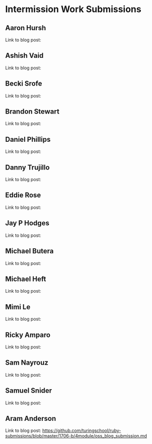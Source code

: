 # Intermission Work Submissions

## Aaron Hursh

Link to blog post:


## Ashish Vaid

Link to blog post:


## Becki Srofe

Link to blog post:


## Brandon Stewart

Link to blog post:


## Daniel Phillips

Link to blog post:


## Danny Trujillo

Link to blog post:


## Eddie Rose

Link to blog post:


## Jay P Hodges

Link to blog post:


## Michael Butera

Link to blog post:


## Michael Heft

Link to blog post:


## Mimi Le

Link to blog post:


## Ricky Amparo

Link to blog post:


## Sam Nayrouz

Link to blog post:


## Samuel Snider

Link to blog post:

## Aram Anderson

Link to blog post: https://github.com/turingschool/ruby-submissions/blob/master/1706-b/4module/oss_blog_submission.md
